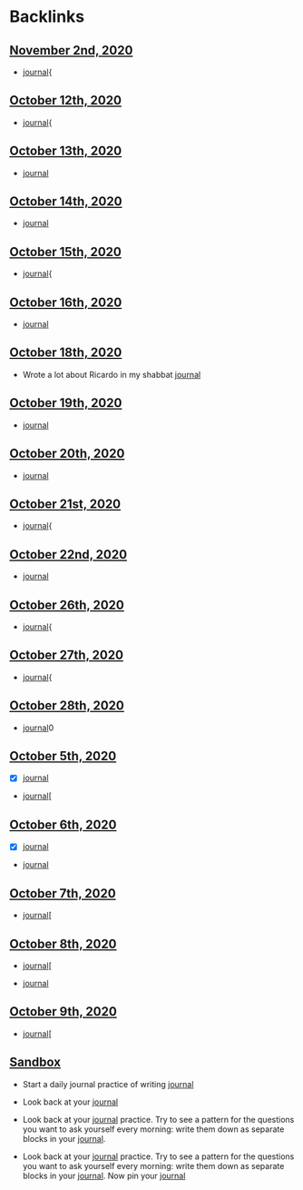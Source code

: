 
# Backlinks
## [November 2nd, 2020](<November 2nd, 2020.md>)
- [journal](<journal.md>){

## [October 12th, 2020](<October 12th, 2020.md>)
- [journal](<journal.md>){

## [October 13th, 2020](<October 13th, 2020.md>)
- [journal](<journal.md>)

## [October 14th, 2020](<October 14th, 2020.md>)
- [journal](<journal.md>)

## [October 15th, 2020](<October 15th, 2020.md>)
- [journal](<journal.md>){

## [October 16th, 2020](<October 16th, 2020.md>)
- [journal](<journal.md>)

## [October 18th, 2020](<October 18th, 2020.md>)
- Wrote a lot about Ricardo in my shabbat [journal](<journal.md>)

## [October 19th, 2020](<October 19th, 2020.md>)
- [journal](<journal.md>)

## [October 20th, 2020](<October 20th, 2020.md>)
- [journal](<journal.md>)

## [October 21st, 2020](<October 21st, 2020.md>)
- [journal](<journal.md>){

## [October 22nd, 2020](<October 22nd, 2020.md>)
- [journal](<journal.md>)

## [October 26th, 2020](<October 26th, 2020.md>)
- [journal](<journal.md>){

## [October 27th, 2020](<October 27th, 2020.md>)
- [journal](<journal.md>){

## [October 28th, 2020](<October 28th, 2020.md>)
- [journal](<journal.md>)0

## [October 5th, 2020](<October 5th, 2020.md>)
- [x] [journal](<journal.md>)

- [journal](<journal.md>)[

## [October 6th, 2020](<October 6th, 2020.md>)
- [x] [journal](<journal.md>)

- [journal](<journal.md>)

## [October 7th, 2020](<October 7th, 2020.md>)
- [journal](<journal.md>)[

## [October 8th, 2020](<October 8th, 2020.md>)
- [journal](<journal.md>)[

- [journal](<journal.md>)

## [October 9th, 2020](<October 9th, 2020.md>)
- [journal](<journal.md>)[

## [Sandbox](<Sandbox.md>)
- Start a daily journal practice of writing [journal](<journal.md>)

- Look back at your [journal](<journal.md>)

- Look back at your [journal](<journal.md>) practice. Try to see a pattern for the questions you want to ask yourself every morning: write them down as separate blocks in your [journal](<journal.md>).

- Look back at your [journal](<journal.md>) practice. Try to see a pattern for the questions you want to ask yourself every morning: write them down as separate blocks in your [journal](<journal.md>). Now pin your [journal](<journal.md>)

